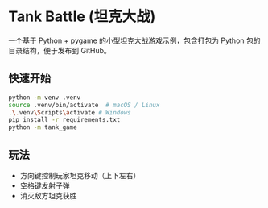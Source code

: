 # Tank Battle (坦克大战)

一个基于 Python + pygame 的小型坦克大战游戏示例，包含打包为 Python 包的目录结构，便于发布到 GitHub。

## 快速开始

```bash
python -m venv .venv
source .venv/bin/activate  # macOS / Linux
.\.venv\Scripts\activate # Windows
pip install -r requirements.txt
python -m tank_game
```

## 玩法
- 方向键控制玩家坦克移动（上下左右）
- 空格键发射子弹
- 消灭敌方坦克获胜

